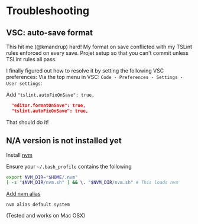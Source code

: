 # Troubleshooting

## VSC: auto-save format

This hit me (@kmandrup) hard! My format on save conflicted with my TSLint rules enforced on every save. Projet setup so that you can't commit unless TSLint rules all pass.

I finally figured out how to resolve it by setting the following VSC preferences:
Via the top menu in VSC: `Code - Preferences - Settings - User settings`:

Add `"tslint.autoFixOnSave": true,`

```json
  "editor.formatOnSave": true,
  "tslint.autoFixOnSave": true,
```

That should do it!

## N/A version is not installed yet

Install [nvm](https://github.com/creationix/nvm)

Ensure your `~/.bash_profile` contains the following

```bash
export NVM_DIR="$HOME/.nvm"
[ -s "$NVM_DIR/nvm.sh" ] && \. "$NVM_DIR/nvm.sh" # This loads nvm
```

[Add nvm alias](https://github.com/creationix/nvm/issues/437#issuecomment-317266597)

`nvm alias default system`

(Tested and works on Mac OSX)
